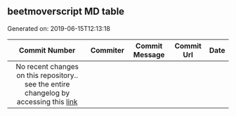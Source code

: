 ## beetmoverscript MD table
Generated on: 2019-06-15T12:13:18

| Commit Number | Commiter | Commit Message | Commit Url | Date | 
|:-----:|:-----:|:----------------------------------:|:------:|:----:| 
| No recent changes on this repository.. see the entire changelog by accessing this [link](https://github.com/mozilla-releng/beetmoverscript) |